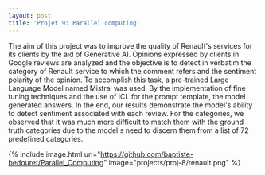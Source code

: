 ```yaml
---
layout: post
title: 'Projet 9: Parallel computing'
---
```


The aim of this project was to improve the quality of Renault's services for its clients by the aid of Generative AI. Opinions expressed by clients in Google reviews are analyzed and the objective is to detect in verbatim the category of Renault service to which the comment refers and the sentiment polarity of the opinion. To accomplish this task, a pre-trained Large Language Model  named Mistral was used. By the implementation of fine tuning techniques and the use of ICL for the prompt template, the model generated answers. In the end, our results demonstrate the model's ability to detect sentiment associated with each review. For the categories, we observed that it was much more difficult to match them with the ground truth categories due to the model's need to discern them from a list of 72 predefined categories.


{% include image.html url="https://github.com/baptiste-bedouret/Parallel_Computing" image="projects/proj-8/renault.png" %}
